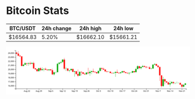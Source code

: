 # Bitcoin Stats

BTC/USDT|24h change|24h high|24h low|
|---|---|---|---|
|$16564.83|5.20%|$16662.10|$15661.21|

<img src="./chart.svg">
